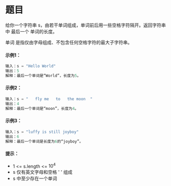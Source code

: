 # 题目
给你一个字符串 s，由若干单词组成，单词前后用一些空格字符隔开。返回字符串中 最后一个 单词的长度。

单词 是指仅由字母组成、不包含任何空格字符的最大子字符串。

#### 示例1：

```c++
输入：s = "Hello World"
输出：5
解释：最后一个单词是“World”，长度为5。
```

#### 示例2：

```c++
输入：s = "   fly me   to   the moon  "
输出：4
解释：最后一个单词是“moon”，长度为4。
```

#### 示例3：

```c++
输入：s = "luffy is still joyboy"
输出：6
解释：最后一个单词是长度为6的“joyboy”。
```

#### 提示：

* 1 <= s.length <= $10^4$
* s 仅有英文字母和空格 ' ' 组成
* s 中至少存在一个单词